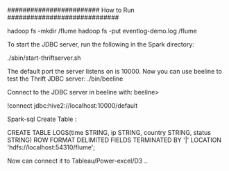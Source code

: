 
######################## How to Run #############################

hadoop fs -mkdir /flume 
hadoop fs -put  eventlog-demo.log /flume

To start the JDBC server, run the following in the Spark
directory:

./sbin/start-thriftserver.sh	
	
The default port the server listens on is 10000. Now you can
use beeline to test the Thrift JDBC server:
./bin/beeline	
  

Connect to the JDBC server in beeline with:
beeline>	

!connect jdbc:hive2://localhost:10000/default

Spark-sql Create Table :  


CREATE TABLE LOGS(time STRING, ip STRING, country STRING, status STRING) ROW FORMAT DELIMITED FIELDS TERMINATED BY '|' LOCATION 'hdfs://localhost:54310/flume';


Now can connect it to Tableau/Power-excel/D3 ..
